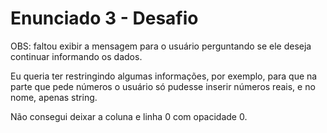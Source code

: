# Enunciado 3 - Desafio

OBS: faltou exibir a mensagem para o usuário perguntando se ele deseja continuar informando os dados.

Eu queria ter restringindo algumas informações, por exemplo, para que na parte que pede números o usuário só pudesse inserir números reais, e no nome, apenas string. 

Não consegui deixar a coluna e linha 0 com opacidade 0.


